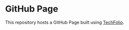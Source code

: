 # GitHub Page

This repository hosts a GitHub Page built using [TechFolio](http://techfolios.github.io).
